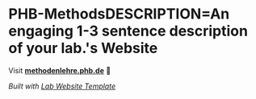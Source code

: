 
# PHB-MethodsDESCRIPTION=An engaging 1-3 sentence description of your lab.'s Website

Visit **[methodenlehre.phb.de](http://methodenlehre.phb.de)** 🚀

_Built with [Lab Website Template](https://greene-lab.gitbook.io/lab-website-template-docs)_
